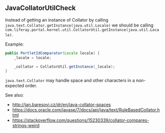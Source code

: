 ## JavaCollatorUtilCheck

Instead of getting an instance of Collator by calling
`java.text.Collator.getInstance(java.util.Locale)` we should be calling
`com.liferay.portal.kernel.util.CollatorUtil.getInstance(java.util.Locale)`.

Example:

```java
public PortletIdComparator(Locale locale) {
    _locale = locale;

    _collator = CollatorUtil.getInstance(_locale);
}
```

`java.text.Collator` may handle space and other characters in a non-expected
order.

See also:

- http://jan.baresovi.cz/dr/en/java-collator-spaces
- https://docs.oracle.com/javase/7/docs/api/java/text/RuleBasedCollator.html
- https://stackoverflow.com/questions/15230339/collator-compares-strings-weird